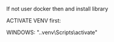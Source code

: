If not user docker then and install library

ACTIVATE VENV first:

WINDOWS: ".\.venv\Scripts\activate"
